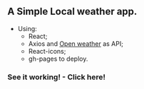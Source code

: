 ## A Simple Local weather app.

* Using: 
  * React;
  * Axios and [Open weather](https://openweathermap.org/) as API;
  * React-icons;
  * gh-pages to deploy.

### See it working! - Click here!
